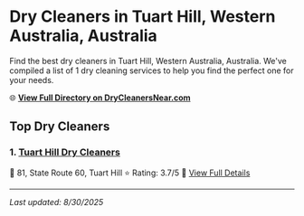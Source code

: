 # Dry Cleaners in Tuart Hill, Western Australia, Australia

Find the best dry cleaners in Tuart Hill, Western Australia, Australia. We've compiled a list of 1 dry cleaning services to help you find the perfect one for your needs.

🌐 **[View Full Directory on DryCleanersNear.com](https://drycleanersnear.com/city/Australia/Western%20Australia/Tuart%20Hill)**

## Top Dry Cleaners

### 1. [Tuart Hill Dry Cleaners](https://drycleanersnear.com/dryCleaner/68ad16991d9ee695c92531f3/tuart-hill-dry-cleaners)
📍 81, State Route 60, Tuart Hill
⭐ Rating: 3.7/5
🔗 [View Full Details](https://drycleanersnear.com/dryCleaner/68ad16991d9ee695c92531f3/tuart-hill-dry-cleaners)


---

*Last updated: 8/30/2025*
